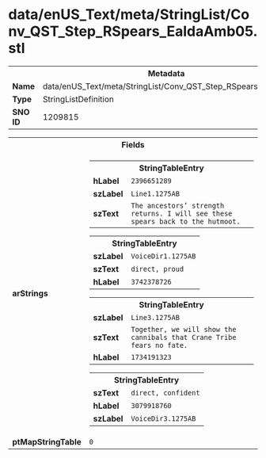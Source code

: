 <h1>data/enUS_Text/meta/StringList/Conv_QST_Step_RSpears_EaldaAmb05.stl</h1><table><tr><th colspan="100%">Metadata</th></tr><tr><td><b>Name</b></td><td>data/enUS_Text/meta/StringList/Conv_QST_Step_RSpears_EaldaAmb05.stl</td></tr><tr><td><b>Type</b></td><td>StringListDefinition</td></tr><tr><td><b>SNO ID</b></td><td>1209815</td></tr></table>

<table><tr><th colspan="100%">Fields</th></tr><tr><td><b>arStrings</b></td><td><table><tr><th colspan="100%">StringTableEntry</th></tr><tr><td><b>hLabel</b></td><td><code>2396651289</code></td></tr><tr><td><b>szLabel</b></td><td><code>Line1.1275AB</code></td></tr><tr><td><b>szText</b></td><td><code>The ancestors’ strength returns. I will see these spears back to the hutmoot.</code></td></tr></table>


<table><tr><th colspan="100%">StringTableEntry</th></tr><tr><td><b>szLabel</b></td><td><code>VoiceDir1.1275AB</code></td></tr><tr><td><b>szText</b></td><td><code>direct, proud</code></td></tr><tr><td><b>hLabel</b></td><td><code>3742378726</code></td></tr></table>


<table><tr><th colspan="100%">StringTableEntry</th></tr><tr><td><b>szLabel</b></td><td><code>Line3.1275AB</code></td></tr><tr><td><b>szText</b></td><td><code>Together, we will show the cannibals that Crane Tribe fears no fate.</code></td></tr><tr><td><b>hLabel</b></td><td><code>1734191323</code></td></tr></table>


<table><tr><th colspan="100%">StringTableEntry</th></tr><tr><td><b>szText</b></td><td><code>direct, confident</code></td></tr><tr><td><b>hLabel</b></td><td><code>3079918760</code></td></tr><tr><td><b>szLabel</b></td><td><code>VoiceDir3.1275AB</code></td></tr></table>


</td></tr><tr><td><b>ptMapStringTable</b></td><td><code>0</code></td></tr></table>

